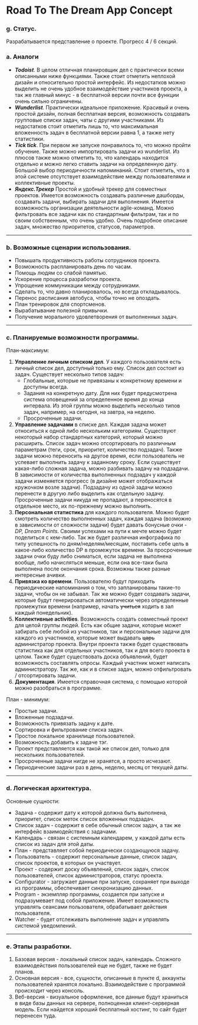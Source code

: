 # Road To The Dream App Concept
### g. Статус.
Разрабатывается представление о проекте. Прогресс 4 / 6 секций.

### a. Аналоги
* ***Todoist***. В целом отличная планировщик дел с практически всеми описанными ниже функциями. Также стоит отметить неплохой дизайн и относительно простой интерфейс. Из недостатков можно выделить не очень удобное взаимодействие участников проекта, а так же главный минус - в бесплатной версии почти все функции очень сильно ограничены.
* ***Wunderlist***. Практически идеальное приложение. Красивый и очень простой дизайн, полная бесплатная версия, возможность создавать групповые списки задач, чаты с другими участниками. Из недостатков стоит отметить лишь то, что максимальная вложенность задач в бесплатной версии равна 1, а также нету статистики.
* ***Tick tick***. При первом же запуске понравилось то, что можно пройти обучение. Также можно импортировать задачи из wunderlist. Из плюсов также можно отметить то, что календарь находится отдельно и можно легко ставить задачи на определенную дату. Большой выбор периодичности напоминаний. Стоит отметить, что в этой системе отсутствует взаимодействие между пользователями и коллективные проекты.
* ***Яндекс.Трекер*** Простой и удобный трекер для совместных проектов. Имеется возможность создавать различные дашборды, создавать задачи, выбирать задачи для выполнения. Имеется возможность организации деятельности agile-команд. Можно фильтровать все задачи как по стандартным фильтрам, так и по своим собственным, что очень удобно. Очень подробное описание задач, множество приоритетов, статусов, параметров.
---
### b. Возможные сценарии использования.
* Повышать продуктивность работы сотрудников проекта.  
* Возможность распланировать день по часам.  
* Помощь людям со слабой памятью.  
* Ускорение процесса разработки проекта.  
* Упрощение коммуникации между сотрудниками.  
* Сделать то, что давно планировалось, но всегда откладывалось.
* Перенос расписания автобуса, чтобы точно не опоздать.
* План тренировок для спортсменов.  
* Вырабатывание полезной привычки.  
* Получение морального удовлетворения от выполненных задач.  
---
### c. Планируемые возможности программы.
План-максимум:
1. **Управление личным списком дел**. У каждого пользователя есть личный список дел, доступный только ему. Список дел состоит из задач. Существует несколько типов задач:  
    * Глобальные, которые не привязаны к конкретному времени и доступны всегда.  
    * Задания на конкретную дату. Для них будет предусмотрена система 		   оповещений за определенное время до конца интервала. Из этой группы можно   выделить несколько типов задач, например, на сегодня, на завтра, на неделю.  
    * Просроченные задачи.    
2. **Управление задачами** в списке дел. Каждая задача может относиться к одной  либо нескольким категориям. Существуют некоторый набор стандартных категорий, который можно расширить. Список задач можно отсортировать по различным параметрам (теги, срок, приоритет, количество подзадач). Также задачи можно переносить на другое время, если пользователь не успевает выполнить задачу к заданному сроку. Если существует какая-либо сложная задача, можно разбивать задачу на подзадачи. В зависимости от количества выполненных подзадач у каждой задачи изменяется прогресс (в дизайне может отображаться кружочком возле задачи). Подзадачу из одной задачи можно перенести в другую либо выделить как отдельную задачу. Просроченные задачи никуда не пропадают, а переносятся в отдельное место, их по-прежнему можно выполнить.   
3. **Персональная статистика** для каждого пользователя. Можно будет смотреть количество выполненных задач, каждая задача (возможно в зависимости от сложности задачи) будет давать бонусные очки - *DP, Dream Points*. Своими успехами на пути к мечте можно будет поделиться с кем-либо. Так же будет различная инфографика по типу успешность по дням/неделям/месяцам, поставить себе цель в какое-либо количество DP в промежуток времени. За просроченные
задачи очки буду либо сниматься, если задача не выполнена вообще, либо начисляться меньше, если она все-таки была выполнена после окончания срока. Возможны также разные интересные ачивки.
4. **Привязка ко времени**. Пользователю будут приходить периодические напоминания о том, что запланированы такие-то задачи, чтобы он не забывал. Так же можно будет создавать задачи, которые будут генерироваться автоматически через определенные промежутки времени (например, начать ~~учиться~~  ходить в зал каждый понедельник).
5. **Коллективные activities**. Возможность создать совместный проект для целой группы людей.  Есть как общие задачи, которые может забирать себе любой из участников, так и персональные задачи для каждого из участников, которые может выдавать ~~царь~~ администратор проекта. Внутри проекта также будет существовать статистика как для отдельных участников, так и для всего проекта в целом. Также будет существовать доска объявлений, будет возможность составлять опросы. Каждый участник может написать администратору. Так же, как и в списке задач, можно отфильтровать / отсортировать задачи.
6. **Документация**. Имеется справочная система, с помощью которой можно разобраться в программе.

План - минимум:
* Простые задачи.
* Вложенные подзадачи.
* Возможность привязать задачу к дате.
* Сортировка и фильтрование списка задач.
* Простое локальное хранилище пользователей.
* Возможность добавить к задаче тэг.
* Проект представляется как такой же список дел, только для нескольких пользователей.
* Просроченные задачи нигде не хранятся, а просто исчезают.
* Периодические задачи раз в день, неделю, месяц от текущей даты.
---
### d. Логическая архитектура.
Основные сущности:
* Задача - содержит дату к которой должна быть выполнена, приоритет, список меток список вложенных подзадач.
* Список задач - содержит в себе обычный список задач, а так же интерфейс взаимодействия с задачами.
* Календарь - связан с системным календарем, у каждой даты есть список из задач для этой даты.
* План - представляет собой периодически создающуюся задачу.
* Пользователь - содержит персональные данные, список задач, список проектов, в которых он участвует.
* Проект - содержит доску объявлений, список задач, список пользователей, список администраторов, статус проекта.
* Configurator - загружает данные при запуске, сохраняет при выходе из программы, обеспечивает синхронизацию данных.
* Program - экземпляр программы, создается при запуске и подразумевает под собой приложение. Имеет возможность управлять сеансами пользователя, обрабатывает действия пользователя.
* Watcher - будет отслеживать выполнение задач и управлять системой уведомлений.

---
### e. Этапы разработки.
1. Базовая версия - локальный список задач, календарь. Сложного взаимодействия пользователей еще не будет, также не будет планов.
2. Основная версия - все, сущности, описанные в пункте d, аккаунты пользователей хранятся локально. Взаимодействие с программой происходит через консоль.
3. Веб-версия - визуальное оформление, все данные будут храниться в виде базы данных на сервере, полноценная клиент-серверная модель. Если найдется хороший бесплатный хостинг, то сайт будет перенесен туда.
